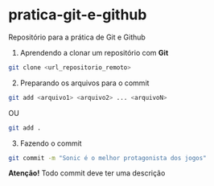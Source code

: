 # pratica-git-e-github
Repositório para a prática de Git e Github 

1.  Aprendendo a clonar um repositório com **Git**

```bash
git clone <url_repositorio_remoto>
```

2. Preparando os arquivos para o commit 

```bash
git add <arquivo1> <arquivo2> ... <arquivoN>
```
OU
```bash
git add .
```

3. Fazendo o commit 

```bash 
git commit -m "Sonic é o melhor protagonista dos jogos"
```
**Atenção!** Todo commit deve ter uma descrição 
